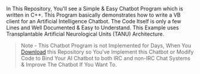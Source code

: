 In This Repository, You'll see a Simple & Easy Chatbot Program which is written in C++. This Program basically demonstrates how to write a VB client for an Artificial Intelligence Chatbot. The Code Itself is only a few Lines and Well Documented & Easy to Understand. This Example uses Transplantable Artificial Neurological Units (TANU) Architecture. 

> Note - This Chatbot Program is not Implemented for Days, When You [Download](https://github.com/shivamksharma/ChatBot-in-Cplusplus) this Repository so You've Implement this Chatbot or Modify Code to Bind Your AI Chatbot to both IRC and non-IRC Chat Systems & Improve The Chatbot If You Want To.























